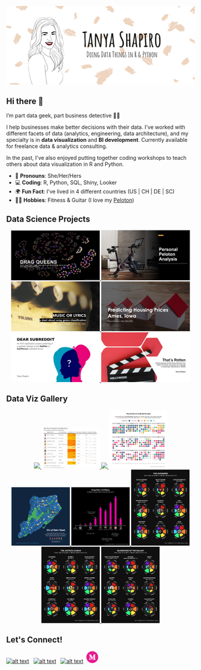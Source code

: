 
![](images/banner-tanya-shapiro.png)

Hi there 👋 
---

I’m part data geek, part business detective :female_detective:

I help businesses make better decisions with their data. I've worked with different facets of data (analytics, engineering, data architecture), and my specialty is in **data visualization** and **BI development**. Currently available for freelance data & analytics consulting.

In the past, I've also enjoyed putting together coding workshops to teach others about data visualization in R and Python.

- :rainbow: **Pronouns**: She/Her/Hers 
- :computer: **Coding**: R, Python, SQL, Shiny, Looker
- :earth_africa: **Fun Fact**: I've lived in 4 different countries (US | CH | DE | SC)
- :biking_woman: **Hobbies**: Fitness & Guitar (I love my [Peloton](https://github.com/tashapiro/peloton-stats))

Data Science Projects
--- 

<p align="center">
 <a href="https://github.com/tashapiro/drag-race"> <img src="/images/ds-projects/drag-queens.png" width="47%" /> </a>
  <a href="https://github.com/tashapiro/peloton-stats"> <img src="/images/ds-projects/peloton-analysis.png" width="47%" /> </a>
  <a href="https://github.com/tashapiro/predicting-song-music-genre"> <img src="/images/ds-projects/music-or-lyrics.png" width="47%" /> </a>
  <a href = "https://github.com/tashapiro/predicting-housing-prices"> <img src="/images/ds-projects/ames-housing.jpg" width="47%" />  </a>
  <a href = "https://github.com/tashapiro/subreddit-askwomen-askmen"><img src="/images/ds-projects/dear-subreddit.jpg" width="47%" /> </a>
  <a href = "https://github.com/tashapiro/nlp-rotten-tomatoes"><img src="/images/ds-projects/rotten-tomatoes.jpg" width="47%" /></a>
</p>


Data Viz Gallery
---
<p align= "center">
  
  <a href="https://github.com/tashapiro/TidyTuesday/blob/master/2021/W48/doctor_who.R"> 
    <img src="https://github.com/tashapiro/TidyTuesday/blob/master/2021/W48/doctor_who_chart.png" width="31%" /> 
  </a>
  
  <a href="https://github.com/tashapiro/TidyTuesday/blob/master/2022/W1/instructor-summary.R"> 
    <img src="https://github.com/tashapiro/peloton-stats/blob/main/images/peloton-gt.jpeg" width="31%" /> 
  </a>
  
  <a href="https://github.com/tashapiro/TidyTuesday/blob/master/2021/W50/spiders.R"> 
    <img src="https://github.com/tashapiro/TidyTuesday/blob/master/2021/W50/spider_taxonomy.png" width="31%" /> 
  </a>
  
  <a href="https://github.com/tashapiro/peloton-stats/blob/main/code/peloton-active-days-calendar.R"> 
    <img src="https://github.com/tashapiro/peloton-stats/blob/main/images/peloton-active-days.png" width="31%" /> 
  </a>
  
  
   <a href="https://github.com/tashapiro/30DayMapChallenge/blob/main/staten_island/staten_island_pizza.R"> 
    <img src="https://github.com/tashapiro/30DayMapChallenge/blob/main/staten_island/staten-island-pizzeria.png" width="31%" /> 
  </a>

  <a href="https://github.com/tashapiro/drag-race"> 
    <img src="https://github.com/tashapiro/drag-race/blob/main/images/plots/song-herstory.png" width="31%" /> 
   
  </a>
   <a href="https://github.com/tashapiro/superhero-comics/blob/main/code/superhero-radar-plots.R"> 
    <img src="https://github.com/tashapiro/superhero-comics/blob/main/plots/avengers.jpeg" width="31%" /> 
  </a>
   </a>
   <a href="https://github.com/tashapiro/superhero-comics/blob/main/code/superhero-radar-plots.R"> 
    <img src="https://github.com/tashapiro/superhero-comics/blob/main/plots/justice_league.jpeg" width="31%" /> 
  </a>
     </a>
   <a href="https://github.com/tashapiro/superhero-comics/blob/main/code/superhero-radar-plots.R"> 
    <img src="https://github.com/tashapiro/superhero-comics/blob/main/plots/guardians.jpeg" width="31%" /> 
  </a>
 </p>
 
 

 
 
 Let's Connect!
---
 [![alt text][1.1]][1]  &nbsp; [![alt text][2.1]][2] &nbsp; [![alt text][3.1]][3]&nbsp; [![alt text][4.1]][4]
 


<!-- social icons-->


[1.1]: https://www.iconsdb.com/icons/download/barbie-pink/twitter-4-32.png
[2.1]: https://www.iconsdb.com/icons/download/barbie-pink/linkedin-4-32.png
[3.1]: https://www.iconsdb.com/icons/download/barbie-pink/github-9-32.png
[4.1]: images/social-icons/medium-pink.png


<!-- links to social-->
[1]: https://twitter.com/tanya_shapiro
[2]: https://www.linkedin.com/in/shapirotanya/
[3]: https://github.com/tanyashapiro
[4]: https://medium.com/@tanyashapiro_72192
